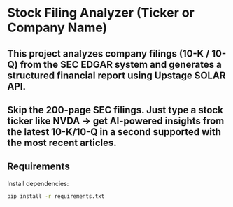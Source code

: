 # Stock Filing Analyzer (Ticker or Company Name)

This project analyzes company filings (10-K / 10-Q) from the SEC EDGAR system and generates a structured financial report using **Upstage SOLAR API**.
----

Skip the 200-page SEC filings.
Just type a stock ticker like NVDA → get AI-powered insights from the latest 10-K/10-Q in a second supported with the most recent articles.
----

## Requirements
Install dependencies:
```bash
pip install -r requirements.txt
